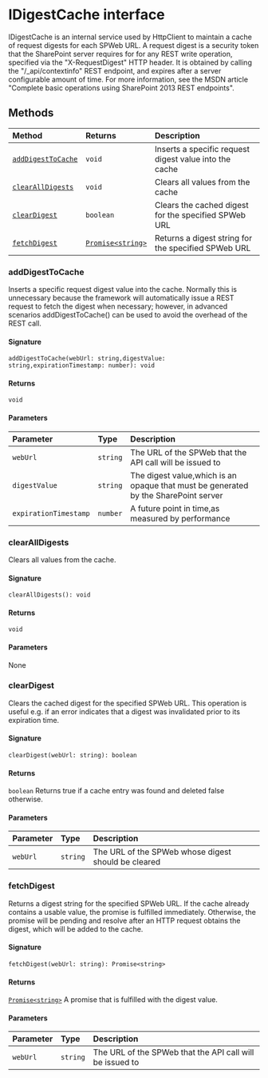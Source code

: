 # IDigestCache interface





IDigestCache is an internal service used by HttpClient to maintain a cache of request digests 
for each SPWeb URL. A request digest is a security token that the SharePoint server requires for 
for any REST write operation, specified via the "X-RequestDigest" HTTP header. It is obtained 
by calling the "/_api/contextinfo" REST endpoint, and expires after a server configurable amount 
of time. For more information, see the MSDN article 
"Complete basic operations using SharePoint 2013 REST endpoints".







## Methods

| Method	   |  Returns	| Description|
|:-------------|:-------|:-----------|
|[`addDigestToCache`](#adddigesttocache)      | `void` | Inserts a specific request digest value into the cache |
|[`clearAllDigests`](#clearalldigests)      | `void` | Clears all values from the cache |
|[`clearDigest`](#cleardigest)      | `boolean` | Clears the cached digest for the specified SPWeb URL |
|[`fetchDigest`](#fetchdigest)      | [`Promise<string>`](promise.md) | Returns a digest string for the specified SPWeb URL |



### addDigestToCache

Inserts a specific request digest value into the cache. Normally this is unnecessary because 
the framework will automatically issue a REST request to fetch the digest when necessary; 
however, in advanced scenarios addDigestToCache() can be used to avoid the overhead of the 
REST call. 


#### Signature
`addDigestToCache(webUrl: string,digestValue: string,expirationTimestamp: number): void`

#### Returns
`void`


#### Parameters


| Parameter	   | Type    | Description |
|:-------------|:---------------|:------------|
| `webUrl`    | `string` | The URL of the SPWeb that the API call will be issued to |
| `digestValue`    | `string` | The digest value,which is an opaque that must be generated  by the SharePoint server |
| `expirationTimestamp`    | `number` | A future point in time,as measured by performance |


### clearAllDigests

Clears all values from the cache.

#### Signature
`clearAllDigests(): void`

#### Returns
`void`


#### Parameters
None


### clearDigest

Clears the cached digest for the specified SPWeb URL. This operation is useful 
e.g. if an error indicates that a digest was invalidated prior to its expiration time. 


#### Signature
`clearDigest(webUrl: string): boolean`

#### Returns
`boolean`
Returns true if a cache entry was found and deleted false otherwise.

#### Parameters


| Parameter	   | Type    | Description |
|:-------------|:---------------|:------------|
| `webUrl`    | `string` | The URL of the SPWeb whose digest should be cleared |


### fetchDigest

Returns a digest string for the specified SPWeb URL. If the cache already contains a usable value, 
the promise is fulfilled immediately. Otherwise, the promise will be pending and resolve after 
an HTTP request obtains the digest, which will be added to the cache.

#### Signature
`fetchDigest(webUrl: string): Promise<string>`

#### Returns
[`Promise<string>`](promise.md)
A promise that is fulfilled with the digest value.

#### Parameters


| Parameter	   | Type    | Description |
|:-------------|:---------------|:------------|
| `webUrl`    | `string` | The URL of the SPWeb that the API call will be issued to |

